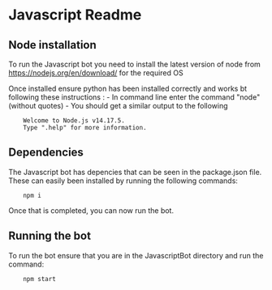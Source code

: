 # Javascript Readme

## Node installation

To run the Javascript bot you need to install the latest version of node from https://nodejs.org/en/download/ for the required OS

Once installed ensure python has been installed correctly and works bt following these instructions :
		- In command line enter the command "node" (without quotes)
		- You should get a similar output to the following


		Welcome to Node.js v14.17.5.
		Type ".help" for more information.


## Dependencies

The Javascript bot has depencies that can be seen in the package.json file. These can easily been installed by running the following commands:

		npm i

Once that is completed, you can now run the bot.

## Running the bot

To run the bot ensure that you are in the JavascriptBot directory and run the command: 

		npm start